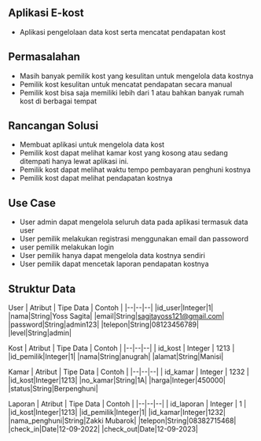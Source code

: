 ## Aplikasi E-kost



 - Aplikasi pengelolaan data kost serta mencatat pendapatan kost

## Permasalahan

 - Masih banyak pemilik kost yang kesulitan untuk mengelola data kostnya
 - Pemilik kost kesulitan untuk mencatat pendapatan secara manual
 - Pemilik kost bisa saja memiliki lebih dari 1 atau bahkan banyak rumah kost di berbagai tempat

## Rancangan Solusi

 - Membuat aplikasi untuk mengelola data kost
 - Pemilik kost dapat melihat kamar kost yang kosong atau sedang ditempati hanya lewat aplikasi ini.
 - Pemilik kost dapat melihat waktu tempo pembayaran penghuni kostnya
 - Pemilik kost dapat melihat pendapatan kostnya

## Use Case

 - User admin dapat mengelola seluruh data pada aplikasi termasuk data user
 - User pemilik melakukan registrasi menggunakan email dan passoword
 - user pemilik melakukan login
 - User pemilik hanya dapat mengelola data kostnya sendiri
 - User pemilik dapat mencetak laporan pendapatan kostnya


## Struktur Data

User
| Atribut | Tipe Data | Contoh |
|--|--|--|
|id_user|Integer|1|
|nama|String|Yoss Sagita|
|email|String|sagitayoss121@gmail.com|
|password|String|admin123|
|telepon|String|08123456789|
|level|String|admin|

Kost
| Atribut | Tipe Data | Contoh |
|--|--|--|
| id_kost | Integer | 1213 |
|id_pemilik|Integer|1|
|nama|String|anugrah|
|alamat|String|Manisi|

Kamar
| Atribut | Tipe Data | Contoh |
|--|--|--|
| id_kamar | Integer | 1232 |
|id_kost|Integer|1213|
|no_kamar|String|1A|
|harga|Integer|450000|
|status|String|Berpenghuni|

Laporan
| Atribut | Tipe Data | Contoh |
|--|--|--|
| id_laporan | Integer | 1 |
|id_kost|Integer|1213|
|id_pemilik|Integer|1|
|id_kamar|Integer|1232|
|nama_penghuni|String|Zakki Mubarok|
|telepon|String|08382715468|
|check_in|Date|12-09-2022|
|check_out|Date|12-09-2023|
